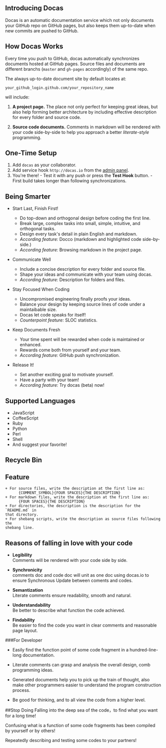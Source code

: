 ## Introducing Docas

Docas is an automatic documentation service which not only documents your GitHub
repo on GitHub pages, but also keeps them up-to-date when new commits are pushed
to GitHub.

## How Docas Works

Every time you push to GitHub, docas automatically synchronizes documents hosted
at GitHub pages. Source files and documents are different branchs (`master`
and `gh-pages` accordingly) of the same repo.

The always up-to-date document site by default locates at:

    your_github_login.github.com/your_repository_name

will include:

  1. **A project page.** The place not only perfect for keeping great ideas,
  but also help forming better architecture by including effective description
  for every folder and source code.

  2. **Source code documents.** Comments in markdown will be rendered with your
  code side-by-side to help you approach a better *literate-style* programming.

## One-Time Setup

  1. Add `docas` as your collaborator.
  2. Add service hook `http://docas.io` from the [admin panel].
  3. You're there!
    - Test it with any push or press the **Test Hook** button.
    - First build takes longer than following synchronizations.

[admin panel]: https://help.github.com/articles/post-receive-hooks

## Being Smarter

  * Start Last, Finish First!

    + Do top-down and orthogonal design before coding the first line.
    + Break large, complex tasks into small, simple, intuitive, and orthogonal
    tasks.
    + Design every task's detail in plain English and markdown.
    + *According feature:* Docco (markdown and highlighted code side-by-side.)
    + *According feature:* Browsing markdown in the project page.

  * Communicate Well

    + Include a concise description for every folder and source file.
    + Shape your ideas and communicate with your team using docas.
    + *According feature:* Description for folders and files.

  * Stay Focused When Coding

    + Uncompromised engineering finally proofs your ideas.
    + Balance your design by keeping source lines of code under a maintaibable
    size.
    + Docas let code speaks for itself!
    + *Counterpoint feature:* SLOC statistics.

  * Keep Documents Fresh
  
    + Your time spent will be rewarded when code is maintained or enhanced.
    + Rewards come both from yourself and your team.
    + *According feature:* GitHub push synchronization.

  * Release It!

    + Set another exciting goal to motivate yourself.
    + Have a party with your team!
    + *According feature:* Try docas (beta) now!

## Supported Languages

  * JavaScript
  * CoffeeScript
  * Ruby
  * Python
  * Perl
  * Shell
  * And suggest your favorite!

## Recycle Bin

## Feature

    + For source files, write the description at the first line as:
          {COMMENT_SYMBOL}{FOUR SPACES}{THE DESCRIPTION}
    + For markdown files, write the description at the first line as:
          {FOUR SPACES}{THE DESCRIPTION}
    + For directories, the description is the description for the `README.md` in
    that directory.
    + For shebang scripts, write the description as source files following the
    shebang line. 

## Reasons of falling in love with your code 

  *  __Legibility__    
Comments will be rendered with your code side by side. 

  * __Synchronicity__    
comments doc and code doc will unit as one doc using docas.io to ensure Synchronous 
Update between coments and codes. 

  * __Semantization__      
Literate comments ensure readability, smooth and natural.

  * __Understandability__   
Be better to describe what function the code achieved.

  * __Findability__  
Be easier to find the code you want in clear comments and reasonable page layout. 


###For  Developer 
  * Easily find the function point of some code fragment in a hundred-line-long documentation.

  * Literate comments can grasp and analysis the overall design, comb programming ideas.

  * Generated documents help you to pick up the train of thought, also make other programmers easier to 
understand the program construction process.

  * Be good for thinking, and to all view the code from a higher level. 

##Stop Doing
Falling into the deep sea of the code，to find what you want for a long time!

Confusing what is a function of some code fragments has been compiled by yourself or by others!

Repeatedly describing and testing some codes to your partners!
